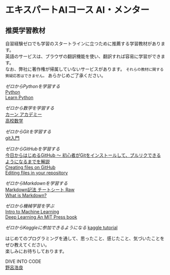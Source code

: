 # エキスパートAIコース AI・メンター
## 推奨学習教材
  
自習経験ゼロでも学習のスタートラインに立つために推薦する学習教材があります。  
英語のサービスは、ブラウザの翻訳機能を使い、翻訳すれば容易に学習ができます。  
なお、弊社に著作権が帰属していないサービスがあります。 `それらの教材に関する質疑応答はできません。` あらかじめご了承ください。  
  
*ゼロからPythonを学習する*  
[Python](https://prog-8.com/languages/python)  
[Learn Python](https://www.codecademy.com/learn/python)  
  
*ゼロから数学を学習する*  
[カーン アカデミー](https://ja.khanacademy.org/)  
[高校数学](https://hs-math.komaro.net/)  
  
*ゼロからGitを学習する*  
[git入門](https://dotinstall.com/lessons/basic_git)  
  
*ゼロからGitHubを学習する*  
[今日からはじめるGitHub 〜 初心者がGitをインストールして、プルリクできるようになるまでを解説](https://employment.en-japan.com/engineerhub/entry/2017/01/31/110000)  
[Creating files on GitHub](https://github.com/blog/1327-creating-files-on-github)  
[Editing files in your repository](https://help.github.com/articles/editing-files-in-your-repository/)  

*ゼロからMarkdownを学習する*  
[Markdown記法 チートシート
Raw](https://gist.github.com/mignonstyle/083c9e1651d7734f84c99b8cf49d57fa)  
[What is Markdown?](https://guides.github.com/features/mastering-markdown/)  
  
*ゼロから機械学習を学ぶ*  
[Intro to Machine Learning](https://www.udacity.com/course/intro-to-machine-learning--ud120)  
[Deep Learning An MIT Press book](http://www.deeplearningbook.org/)  

*ゼロからKaggleに参加できるようになる*
[kaggle tutorial](https://www.kaggle.com/c/house-prices-advanced-regression-techniques#tutorials)

はじめてのプログラミングを通して、思ったこと、感じたこと、気づいたことをぜひ教えてください。  
楽しみにお待ちしております。  

DIVE INTO CODE  
[野呂浩良](https://www.facebook.com/norotime)

